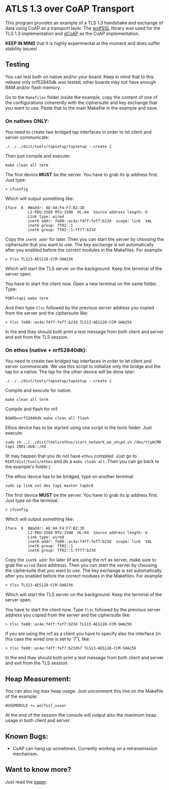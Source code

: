 # ATLS 1.3 over CoAP Transport

This program provides an example of a TLS 1.3 handshake and exchange of data using CoAP as a transport layer.
The [wolfSSL](https://github.com/wolfSSL/wolfssl) library was used for the TLS 1.3 implementation and [gCoAP](https://riot-os.org/api/group__net__gcoap.html) as the CoAP implementation.

**KEEP IN MIND** that it is highly experimental at the moment and does suffer stability issues!

## Testing

You can test both on native and/or your board. Keep in mind that to this release only nrf52840dk was tested, other boards may not have enough RAM and/or flash memory.

Go to the `Makefiles` folder inside the example, copy the content of one of the configurations coherently with the ciphersuite and key exchange that you want to use. Paste that to the main Makefile in the example and save.

### On natives ONLY:

You need to create two bridged tap interfaces in order to let client and server communicate:

    ./../../dist/tools/tapsetup/tapsetup --create 2

Then just compile and execute:

    make clean all term

The first device **MUST** be the server. You have to grab its ip address first. Just type:

    > ifconfig
    
Which will output something like:

```
Iface  6  HWaddr: AE:4A:F4:F7:B2:3D 
          L2-PDU:1500 MTU:1500  HL:64  Source address length: 6
          Link type: wired
          inet6 addr: fe80::ac4a:f4ff:fef7:b23d  scope: link  VAL
          inet6 group: ff02::1
          inet6 group: ff02::1:fff7:b23d
```

Copy the `inet6 addr` for later. Then you can start the server by choosing the ciphersuite that you want to use. The key exchange is set automatically after you enabled before the correct modules in the Makefiles. For example:

    > tlss TLS13-AES128-CCM-SHA256
    
Which will start the TLS server on the background. Keep the terminal of the server open.

You have to start the client now. Open a new terminal on the same folder. Type:

    PORT=tap1 make term
    
And then type `tlsc` followed by the previous server address you copied from the server and the ciphersuite like:

    > tlsc fe80::ac4a:f4ff:fef7:b23d TLS13-AES128-CCM-SHA256

In the end they should both print a test message from both client and server and exit from the TLS session.

### On ethos (native + nrf52840dk):

You need to create two bridged tap interfaces in order to let client and server communicate. We use this script to initialize only the bridge and the tap for a native. The tap for the other device will be done later:

    ./../../dist/tools/tapsetup/tapsetup --create 1

Compile and execute for native:

    make clean all term
    
Compile and flash for nrf:

    BOARD=nrf52840dk make clean all flash
    
Ethos device has to be started using one script in the tools folder. Just execute:

    sudo sh ../../dist/tools/ethos/start_network_wo_uhcpd.sh /dev/ttyACM0 tap1 2001:db8::/64
    
(It may happen that you do not have `ethos` compiled. Just go to `RIOT/dist/tools/ethos` and do a `make clean all`. Then you can go back to the example's folder.)

The ethos device has to be bridged, type on another terminal:

    sudo ip link set dev tap1 master tapbr0

The first device **MUST** be the server. You have to grab its ip address first. Just type on the terminal:

    > ifconfig
    
Which will output something like:

```
Iface  6  HWaddr: AE:4A:F4:F7:B2:3D 
          L2-PDU:1500 MTU:1500  HL:64  Source address length: 6
          Link type: wired
          inet6 addr: fe80::ac4a:f4ff:fef7:b23d  scope: link  VAL
          inet6 group: ff02::1
          inet6 group: ff02::1:fff7:b23d
```

Copy the `inet6 addr` for later (if are using the nrf as server, make sure to grab the `wired` iface address). Then you can start the server by choosing the ciphersuite that you want to use. The key exchange is set automatically after you enabled before the correct modules in the Makefiles. For example:

    > tlss TLS13-AES128-CCM-SHA256
    
Which will start the TLS server on the background. Keep the terminal of the server open.

You have to start the client now. Type `tlsc` followed by the previous server address you copied from the server and the ciphersuite like:

    > tlsc fe80::ac4a:f4ff:fef7:b23d TLS13-AES128-CCM-SHA256
    
If you are using the nrf as a client you have to specify also the interface (in this case the wired one is set to '7'), like:

    > tlsc fe80::ac4a:f4ff:fef7:b23d%7 TLS13-AES128-CCM-SHA256

In the end they should both print a test message from both client and server and exit from the TLS session.

## Heap Measurement:

You can also log max heap usage. Just uncomment this line on the Makefile of the example:

    #USEMODULE += wolfssl_xuser
    
At the end of the session the console will output also the maximum heap usage in both client and server.

## Known Bugs:

- CoAP can hang up sometimes. Currently working on a retransmission mechanism.

## Want to know more?

Just read the [paper](https://tools.ietf.org/html/draft-friel-tls-atls-03).
